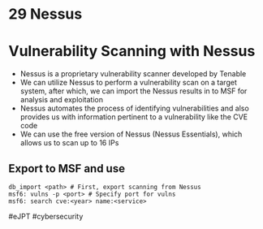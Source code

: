 # 29 Nessus

# Vulnerability Scanning with Nessus

- Nessus is a proprietary vulnerability scanner developed by Tenable
- We can utilize Nessus to perform a vulnerability scan on a target system, after which, we can import the Nessus results in to MSF for analysis and exploitation
- Nessus automates the process of identifying vulnerabilities and also provides us with information pertinent to a vulnerability like the CVE code
- We can use the free version of Nessus (Nessus Essentials), which allows us to scan up to 16 IPs

## Export to MSF and use

```shell
db_import <path> # First, export scanning from Nessus
msf6: vulns -p <port> # Specify port for vulns
msf6: search cve:<year> name:<service>
```

#eJPT #cybersecurity 